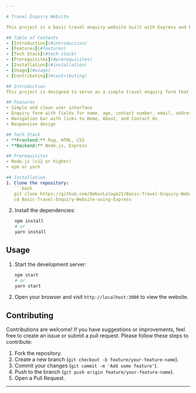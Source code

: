 ```yaml
---

# Travel Enquiry Website

This project is a basic travel enquiry website built with Express and Pug. It provides a simple interface for users to submit their travel enquiries and receive a discount on bookings.

## Table of Contents
- [Introduction](#introduction)
- [Features](#features)
- [Tech Stack](#tech-stack)
- [Prerequisites](#prerequisites)
- [Installation](#installation)
- [Usage](#usage)
- [Contributing](#contributing)

## Introduction
This project is designed to serve as a simple travel enquiry form that offers users a 60% discount on bookings upon submission. The website features a clean and user-friendly interface built with Pug templating engine, and is powered by an Express.js backend.

## Features
- Simple and clean user interface
- Enquiry form with fields for name, age, contact number, email, address, and additional queries
- Navigation bar with links to Home, About, and Contact Us
- Responsive design

## Tech Stack
- **Frontend:** Pug, HTML, CSS
- **Backend:** Node.js, Express

## Prerequisites
- Node.js (v12 or higher)
- npm or yarn

## Installation
1. Clone the repository:
   ```bash
   git clone https://github.com/OmkarLolage21/Basic-Travel-Enquiry-Website-using-Express.git
   cd Basic-Travel-Enquiry-Website-using-Express
   ```

2. Install the dependencies:
   ```bash
   npm install
   # or
   yarn install
   ```

## Usage
1. Start the development server:
   ```bash
   npm start
   # or
   yarn start
   ```

2. Open your browser and visit `http://localhost:3000` to view the website.

## Contributing
Contributions are welcome! If you have suggestions or improvements, feel free to create an issue or submit a pull request. Please follow these steps to contribute:
1. Fork the repository.
2. Create a new branch (`git checkout -b feature/your-feature-name`).
3. Commit your changes (`git commit -m 'Add some feature'`).
4. Push to the branch (`git push origin feature/your-feature-name`).
5. Open a Pull Request.

---
```

